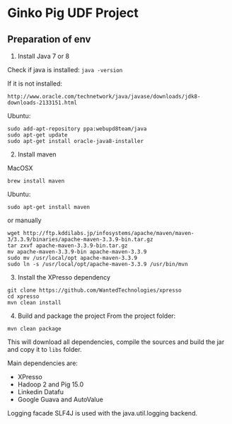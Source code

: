 # Ginko Pig UDF Project

## Preparation of env

1. Install Java 7 or 8

Check if java is installed: `java -version`

If it is not installed:
```
http://www.oracle.com/technetwork/java/javase/downloads/jdk8-downloads-2133151.html
```
Ubuntu:
```
sudo add-apt-repository ppa:webupd8team/java
sudo apt-get update
sudo apt-get install oracle-java8-installer
```
2. Install maven

MacOSX
```
brew install maven
```
Ubuntu:
```
sudo apt-get install maven
```
or manually
```
wget http://ftp.kddilabs.jp/infosystems/apache/maven/maven-3/3.3.9/binaries/apache-maven-3.3.9-bin.tar.gz
tar zxvf apache-maven-3.3.9-bin.tar.gz
mv apache-maven-3.3.9-bin apache-maven-3.3.9
sudo mv /usr/local/opt apache-maven-3.3.9
sudo ln -s /usr/local/opt/apache-maven-3.3.9 /usr/bin/mvn
```

3. Install the XPresso dependency
```
git clone https://github.com/WantedTechnologies/xpresso
cd xpresso
mvn clean install
```

4. Build and package the project
From the project folder:
```
mvn clean package
```

This will download all dependencies, compile the sources and build the jar and copy it to `libs` folder.


Main dependencies are:
- XPresso
- Hadoop 2 and Pig 15.0
- Linkedin Datafu
- Google Guava and AutoValue

Logging facade SLF4J is used with the java.util.logging backend.
